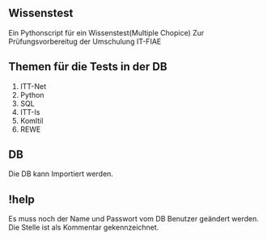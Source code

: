 ## Wissenstest
Ein Pythonscript für ein Wissenstest(Multiple Chopice)
Zur Prüfungsvorbereitug der Umschulung IT-FIAE

## Themen für die Tests in der DB
1. ITT-Net
2. Python
3. SQL
4. ITT-Is
5. KomItil
6. REWE

## DB
Die DB kann Importiert werden.

## !help
Es muss noch der Name und Passwort vom DB Benutzer geändert werden.
Die Stelle ist als Kommentar gekennzeichnet.
